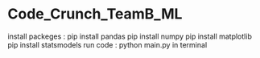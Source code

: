# Code_Crunch_TeamB_ML

install packeges : pip install pandas pip install numpy pip install matplotlib pip install statsmodels
run code : python main.py in terminal
